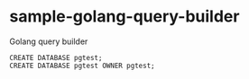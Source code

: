 # sample-golang-query-builder
Golang query builder

```
CREATE DATABASE pgtest;
CREATE DATABASE pgtest OWNER pgtest;
```
